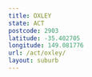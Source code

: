 ```yaml
---
title: OXLEY
state: ACT
postcode: 2903
latitude: -35.402705
longitude: 149.081776
url: /act/oxley/
layout: suburb
---
```

